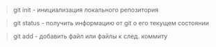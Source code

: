 > git init - инициализация локального репозитория

>git status - получить информацию от git о его текущем состоянии

> git add - добавить файл или файлы к след. коммиту